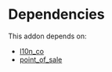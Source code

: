 # Dependencies

This addon depends on:

- [l10n_co](https://github.com/bringout/oca-ocb-l10n_americas/tree/6a8634b12f6e80178e2ad8283f44b26abbf3c893/odoo-bringout-oca-ocb-l10n_co)
- [point_of_sale](https://github.com/bringout/oca-ocb-sale/tree/3531a720906f8e17d5fa4dafe32471b2aada3721/odoo-bringout-oca-ocb-point_of_sale)
